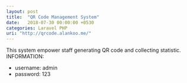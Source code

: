 ```yaml
---
layout: post
title:  "QR Code Management System"
date:   2018-07-30 00:00:00 +0530
categories: Laravel PHP
uri: "http://qrcode.alankoo.me/"
---
```


This system empower staff generating QR code and collecting statistic.
INFORMATION:
- username: admin
- password: 123